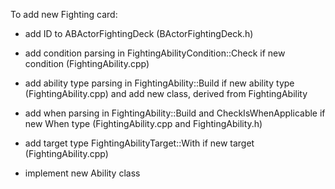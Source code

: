 To add new Fighting card:

- add ID to ABActorFightingDeck (BActorFightingDeck.h)

- add condition parsing in FightingAbilityCondition::Check if new condition (FightingAbility.cpp)

- add ability type parsing in FightingAbility::Build if new ability type (FightingAbility.cpp) and add new class, derived from FightingAbility

- add when parsing in FightingAbility::Build and CheckIsWhenApplicable if new When type (FightingAbility.cpp and FightingAbility.h)

- add target type FightingAbilityTarget::With if new target (FightingAbility.cpp)

- implement new Ability class
